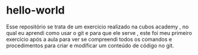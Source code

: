 # hello-world
Esse repositório se trata de um exercicio realizado na cubos academy , no qual eu aprendi como usar o git e para que ele serve , este foi meu primeiro exercicio após a aula para ver se compreendi todos os comandos e procedimentos para criar e modificar um conteúdo de código no git. 
